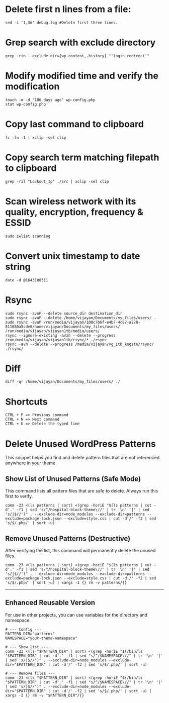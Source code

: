 # Delete first n lines from a file:
	sed -i '1,3d' debug.log #Delete first three lines.

# Grep search with exclude directory
	grep -rin --exclude-dir={wp-content,.history} "'login_redirect'"

# Modify modified time and verify the modification
	touch -m -d "100 days ago" wp-config.php
	stat wp-config.php
	
# Copy last command to clipboard
	fc -ln -1 | xclip -sel clip
	
# Copy search term matching filepath to clipboard
	grep -ril "Lockout_Ip" ./src | xclip -sel clip
	
# Scan wireless network with its quality, encryption, frequency & ESSID
	sudo iwlist scanning
	
# Convert unix timestamp to date string
	date -d @1643188311

# Rsync
	sudo rsync -avuP --delete source_dir destination_dir
 	sudo rsync -avuP --delete /home/vijayan/Documents/my_files/users/ .
  	sudo rsync -avuP /run/media/vijayan/100c7b6f-e4b7-4c87-a278-811080a5cde6/home/vijayan/Documents/my_files/users/ /run/media/vijayan/vijayan1tb/media/users/
   	rsync --ignore-existing -avzh --delete --progress /run/media/vijayan/vijayan1tb/rsync/* ./rsync
    rsync -avh --delete --progress /media/vijayan/vg_1tb_kngstn/rsync/ ./rsync/

# Diff
	diff -qr /home/vijayan/Documents/my_files/users/ ./
 
# Shortcuts
	CTRL + P => Previous command
	CTRL + N => Next command
	CTRL + U => Delete the typed line

# Delete Unused WordPress Patterns

This snippet helps you find and delete pattern files that are not referenced anywhere in your theme.

## Show List of Unused Patterns (Safe Mode)

This command lists all pattern files that are safe to delete. Always run this first to verify.

    comm -23 <(ls patterns | sort) <(grep -horiE "$(ls patterns | cut -d'.' -f1 | sed 's/^/hospital-block-theme\//' | tr '\n' '|' | sed 's/|$//')" . --exclude-dir=node_modules --exclude-dir=patterns --exclude=package-lock.json --exclude=style.css | cut -d'/' -f2 | sed 's/$/.php/' | sort -u)

## Remove Unused Patterns (Destructive)

After verifying the list, this command will permanently delete the unused files.

    comm -23 <(ls patterns | sort) <(grep -horiE "$(ls patterns | cut -d'.' -f1 | sed 's/^/hospital-block-theme\//' | tr '\n' '|' | sed 's/|$//')" . --exclude-dir=node_modules --exclude-dir=patterns --exclude=package-lock.json --exclude=style.css | cut -d'/' -f2 | sed 's/$/.php/' | sort -u) | xargs -I {} rm -v patterns/{}

---

## Enhanced Reusable Version

For use in other projects, you can use variables for the directory and namespace.

    # --- Config ---
    PATTERN_DIR="patterns"
    NAMESPACE="your-theme-namespace"

    # --- Show list ---
    comm -23 <(ls "$PATTERN_DIR" | sort) <(grep -horiE "$(/bin/ls "$PATTERN_DIR" | cut -d'.' -f1 | sed "s/^/$NAMESPACE\//" | tr '\n' '|' | sed 's/|$//')" . --exclude-dir=node_modules --exclude-dir="$PATTERN_DIR" | cut -d'/' -f2 | sed 's/$/.php/' | sort -u)

    # --- Remove files ---
    comm -23 <(ls "$PATTERN_DIR" | sort) <(grep -horiE "$(/bin/ls "$PATTERN_DIR" | cut -d'.' -f1 | sed "s/^/$NAMESPACE\//" | tr '\n' '|' | sed 's/|$//')" . --exclude-dir=node_modules --exclude-dir="$PATTERN_DIR" | cut -d'/' -f2 | sed 's/$/.php/' | sort -u) | xargs -I {} rm -v "$PATTERN_DIR"/{}
